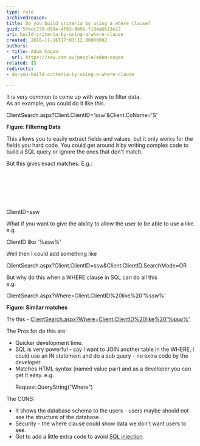 ```yaml
---
type: rule
archivedreason: 
title: Do you build criteria by using a where clause?
guid: 5fecc770-d99e-4fb3-9b96-f1d4e6613e22
uri: build-criteria-by-using-a-where-clause
created: 2016-11-16T17:07:12.0000000Z
authors:
- title: Adam Cogan
  url: https://ssw.com.au/people/adam-cogan
related: []
redirects:
- do-you-build-criteria-by-using-a-where-clause

---
```



<p>It is very common to come up with ways to filter data.&#160;<br>As an example, you could do it like this.</p><p class="ssw15-rteElement-CodeArea">ClientSearch.aspx?Client.ClientID='ssw'&amp;Client.CoName='S'</p><p><strong>Figure&#58; Filtering Data </strong></p><p>This allows you to easily extract fields and values, but it only works for the fields you hard code. You could get around it by writing complex code to build a SQL query or ignore the ones that don't match.</p><p>But this gives exact matches. E.g.&#58;<br></p><br>
<br><excerpt class='endintro'></excerpt><br>
<p>​<br></p><p class="ssw15-rteElement-CodeArea">ClientID=ssw</p><p>What if you want to give the ability to allow the user to be able to use a like e.g.</p><p class="ssw15-rteElement-CodeArea">ClientID like '%ssw%'</p><p>Well then I could add something like</p><p class="ssw15-rteElement-CodeArea">ClientSearch.aspx?Client.ClientID=ssw&amp;Client.ClientID.SearchMode=OR</p><p>But why do this when a WHERE clause in SQL can do all this&#160;<br>e.g.</p><p class="ssw15-rteElement-CodeArea">ClientSearch.aspx?Where=Client.ClientID%20like%20'%ssw%'<br></p><p><strong>Figure&#58; Similar matches</strong></p><p>Try this -&#160;<a href="https&#58;//www.ssw.com.au/timeproonline/ClientSearch.aspx?Where=Client.ClientID%20like%20%27%ssw%%27">ClientSearch.aspx?Where=Client.ClientID%20like%20'%ssw%'</a></p><p>The Pros for do this are&#58;</p><ul><li>Quicker development time.</li><li>SQL is very powerful - say I want to JOIN another table in the WHERE, I could use an IN statement and do a sub query - no extra code by the developer.</li><li>Matches HTML syntax (named value pair) and as a developer you can get it easy. e.g.</li><p class="ssw15-rteElement-CodeArea">Request.QueryString(&quot;Where&quot;)</p></ul><p>The CONS&#58;</p><ul><li>It shows the database schema to the users - users maybe should not see the structure of the database.</li><li>Security - the where clause could show data we don't want users to see.</li><li>Got to add a little extra code to avoid&#160;<a href="https&#58;//www.ssw.com.au/ssw/KB/KB.asp?KBID=Q995992">SQL injection</a>.</li></ul><p>​<br></p>


